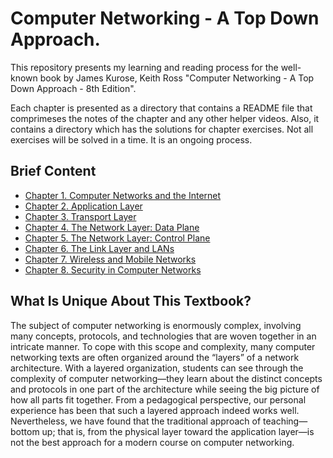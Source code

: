 
# Computer Networking - A Top Down Approach.

This repository presents my learning and reading process for the well-known book by James Kurose, Keith Ross "Computer Networking - A Top Down Approach - 8th Edition".

Each chapter is presented as a directory that contains a README file that comprimeses the notes of the chapter and any other helper videos. Also, it contains a directory which has the solutions for chapter exercises. Not all exercises will be solved in a time. It is an ongoing process.

## Brief Content
- [Chapter 1. Computer Networks and the Internet]()
- [Chapter 2. Application Layer]()
- [Chapter 3. Transport Layer]()
- [Chapter 4. The Network Layer: Data Plane]()
- [Chapter 5.  The Network Layer: Control Plane]()
- [Chapter 6. The Link Layer and LANs]()
- [Chapter 7. Wireless and Mobile Networks]()
- [Chapter 8. Security in Computer Networks]()

## What Is Unique About This Textbook?

The subject of computer networking is enormously complex, involving many concepts, protocols, and technologies that are woven together in an intricate manner. To cope with this scope and complexity, many computer networking texts are often organized around the “layers” of a network architecture. With a layered organization, students can see through the complexity of computer networking—they learn about the distinct concepts and protocols in one part of the architecture while seeing the big picture of how all parts fit together. From a pedagogical perspective, our personal experience has been that such a layered approach indeed works well. Nevertheless, we have found that the traditional approach of teaching—bottom up; that is, from the physical layer toward the application layer—is not the best approach for a modern course on computer networking.

